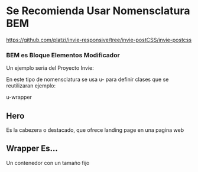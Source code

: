 # Se Recomienda Usar Nomensclatura BEM 

https://github.com/platzi/invie-responsive/tree/invie-postCSS/invie-postcss

### BEM es Bloque Elementos Modificador 

Un ejemplo seria del Proyecto Invie: 



En este tipo de nomensclatura se usa u- para definir clases que se reutilizaran ejemplo:

u-wrapper 

## Hero

Es la cabezera o destacado, que ofrece landing page en una pagina web

## Wrapper Es...

Un contenedor con un tamaño fijo